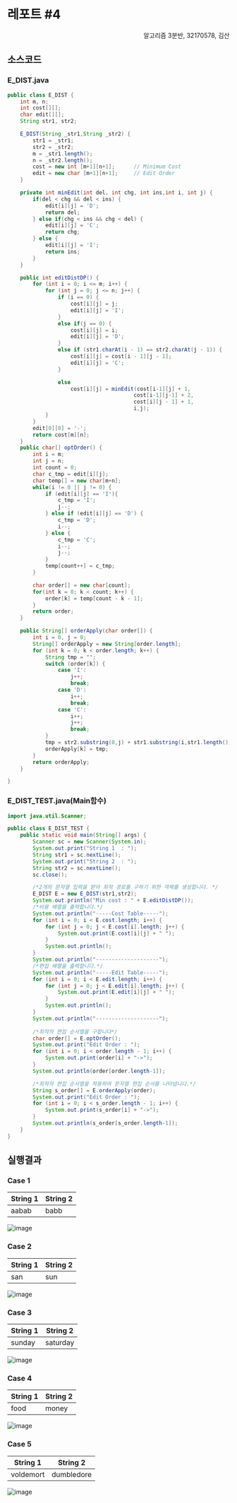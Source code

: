 # 레포트 #4
<div style="text-align: right"> 알고리즘 3분반, 32170578, 김산 </div>

## 소스코드

### E_DIST.java
```java
public class E_DIST {
    int m, n;
    int cost[][];
    char edit[][];
    String str1, str2;

    E_DIST(String _str1,String _str2) {
        str1 = _str1;
        str2 = _str2;
        m = _str1.length();
        n = _str2.length();
        cost = new int [m+1][n+1];      // Minimum Cost
        edit = new char [m+1][n+1];     // Edit Order
    }

    private int minEdit(int del, int chg, int ins,int i, int j) {
        if(del < chg && del < ins) {
            edit[i][j] = 'D';
            return del;
        } else if(chg < ins && chg < del) {
            edit[i][j] = 'C';
            return chg;
        } else {
            edit[i][j] = 'I';
            return ins;
        }
    }

    public int editDistDP() {
        for (int i = 0; i <= m; i++) {
            for (int j = 0; j <= n; j++) {
                if (i == 0) {
                    cost[i][j] = j;
                    edit[i][j] = 'I';
                }
                else if(j == 0) {
                    cost[i][j] = i;
                    edit[i][j] = 'D';
                }
                else if (str1.charAt(i - 1) == str2.charAt(j - 1)) {
                    cost[i][j] = cost[i - 1][j - 1];
                    edit[i][j] = 'C';
                }

                else
                    cost[i][j] = minEdit(cost[i-1][j] + 1,
                                        cost[i-1][j-1] + 2,
                                        cost[i][j - 1] + 1,
                                        i,j);
            }
        }
        edit[0][0] = '-';
        return cost[m][n];
    }
    public char[] optOrder() {
        int i = m;
        int j = n;
        int count = 0;
        char c_tmp = edit[i][j];
        char temp[] = new char[m+n];
        while(i != 0 || j != 0) {
            if (edit[i][j] == 'I'){
                c_tmp = 'I';
                j--;
            } else if (edit[i][j] == 'D') {
                c_tmp = 'D';
                i--;
            } else {
                c_tmp = 'C';
                i--;
                j--;
            }
            temp[count++] = c_tmp;
        }

        char order[] = new char[count];
        for(int k = 0; k < count; k++) {
            order[k] = temp[count - k - 1];
        }
        return order;
    }

    public String[] orderApply(char order[]) {
        int i = 0, j = 0;
        String[] orderApply = new String[order.length];
        for (int k = 0; k < order.length; k++) {
            String tmp = "";
            switch (order[k]) {
                case 'I':
                    j++; 
                    break;
                case 'D':
                    i++;
                    break;
                case 'C':
                    i++;
                    j++;
                    break;
            }
            tmp = str2.substring(0,j) + str1.substring(i,str1.length());
            orderApply[k] = tmp;
        }
        return orderApply;
    }

}
```

### E_DIST_TEST.java(Main함수)
```java
import java.util.Scanner;

public class E_DIST_TEST {
    public static void main(String[] args) {
        Scanner sc = new Scanner(System.in);
        System.out.print("String 1  : ");
        String str1 = sc.nextLine();
        System.out.print("String 2  : ");
        String str2 = sc.nextLine();
        sc.close();

        /*2개의 문자열 입력을 받아 최적 경로를 구하기 위한 객체를 생성합니다. */
        E_DIST E = new E_DIST(str1,str2);
        System.out.println("Min cost : " + E.editDistDP());
        /*비용 배열을 출력합니다.*/
        System.out.println("-----Cost Table-----");
        for (int i = 0; i < E.cost.length; i++) {
            for (int j = 0; j < E.cost[i].length; j++) {
                System.out.print(E.cost[i][j] + " ");
            }
            System.out.println();
        }
        System.out.println("--------------------");
        /*편집 배열을 출력합니다.*/
        System.out.println("-----Edit Table-----");
        for (int i = 0; i < E.edit.length; i++) {
            for (int j = 0; j < E.edit[i].length; j++) {
                System.out.print(E.edit[i][j] + " ");
            }
            System.out.println();
        }
        System.out.println("--------------------");
        
        /*최적의 편집 순서열을 구합니다*/
        char order[] = E.optOrder();
        System.out.print("Edit Order : ");
        for (int i = 0; i < order.length - 1; i++) {
            System.out.print(order[i] + "->");
        }
        System.out.println(order[order.length-1]);

        /*최적의 편집 순서열을 적용하여 문자열 편집 순서를 나타냅니다.*/
        String s_order[] = E.orderApply(order);
        System.out.print("Edit Order : ");
        for (int i = 0; i < s_order.length - 1; i++) {
            System.out.print(s_order[i] + "->");
        }
        System.out.println(s_order[s_order.length-1]);
    }
}
```


## 실행결과

### Case 1
| String 1 | String 2 |
| -------- | -------- |
| aabab    | babb     |

![image](https://user-images.githubusercontent.com/28651727/117564172-bffd9b00-b0e5-11eb-9b90-1644118740d2.png)

### Case 2
| String 1 | String 2 |
| -------- | -------- |
| san      | sun      |

![image](https://user-images.githubusercontent.com/28651727/117565128-bcb8de00-b0ea-11eb-9265-5d5b5bdad889.png)

### Case 3
| String 1 | String 2 |
| -------- | -------- |
| sunday   | saturday |

![image](https://user-images.githubusercontent.com/28651727/117565045-5207a280-b0ea-11eb-9842-35fc7ce4e15f.png)

### Case 4
| String 1 | String 2 |
| -------- | -------- |
| food     | money    |

![image](https://user-images.githubusercontent.com/28651727/117565089-8bd8a900-b0ea-11eb-8947-f48109dbd3ed.png)


### Case 5
| String 1  | String 2   |
| --------- | ---------- |
| voldemort | dumbledore |

![image](https://user-images.githubusercontent.com/28651727/117565113-a1e66980-b0ea-11eb-934e-18c7fce388a5.png)